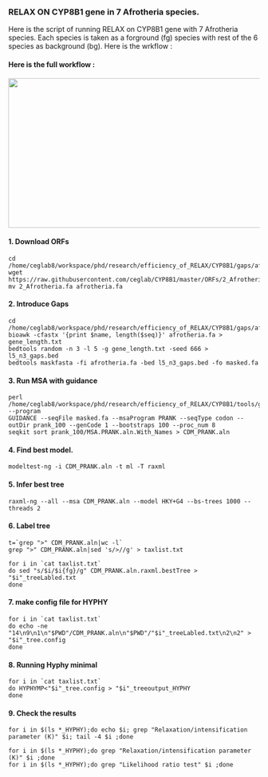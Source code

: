 ### RELAX ON CYP8B1 gene in 7 Afrotheria species.

Here is the script of running RELAX on CYP8B1 gene with 7 Afrotheria species. Each species is taken as a forground (fg) species with rest of the 6 species as background (bg).
Here is the wrkflow :

#### Here is the full workflow :

<p align="center">
  <img width="860" height="300" src="https://iailga.dm.files.1drv.com/y4m8k1sWndFc2_TiZ8hJW0sdeaNDIOosc707XJQ0jghyjjLBkRGJj70Bdi57erxhF-29XCkRwfBMfs1Wu_QJNxwbzSREdtdZ8WVIvKShb1Di6NQEvc3ULrgCjQCHmH-naNxXNL-5Y-AxEia1TFdjhw5H5KwNgFl6pctUPpaYBZF7vL-5WSPqUH3CMzHCptYv8Dx86JFXiK25mSSc-DV516L4Q?width=1232&height=202&cropmode=none">
</p>

#### 1. Download ORFs

    cd /home/ceglab8/workspace/phd/research/efficiency_of_RELAX/CYP8B1/gaps/afrotheria/orf
    wget https://raw.githubusercontent.com/ceglab/CYP8B1/master/ORFs/2_Afrotheria.fa
    mv 2_Afrotheria.fa afrotheria.fa

#### 2. Introduce Gaps
    cd /home/ceglab8/workspace/phd/research/efficiency_of_RELAX/CYP8B1/gaps/afrotheria/orf
    bioawk -cfastx '{print $name, length($seq)}' afrotheria.fa > gene_length.txt
    bedtools random -n 3 -l 5 -g gene_length.txt -seed 666 > l5_n3_gaps.bed
    bedtools maskfasta -fi afrotheria.fa -bed l5_n3_gaps.bed -fo masked.fa

#### 3. Run MSA with guidance
    perl /home/ceglab8/workspace/phd/research/efficiency_of_RELAX/CYP8B1/tools/guidance.v2.02/www/Guidance/guidance.pl --program
    GUIDANCE --seqFile masked.fa --msaProgram PRANK --seqType codon --outDir prank_100 --genCode 1 --bootstraps 100 --proc_num 8
    seqkit sort prank_100/MSA.PRANK.aln.With_Names > CDM_PRANK.aln

#### 4. Find best model.
    modeltest-ng -i CDM_PRANK.aln -t ml -T raxml

#### 5. Infer best tree
    raxml-ng --all --msa CDM_PRANK.aln --model HKY+G4 --bs-trees 1000 --threads 2

    

#### 6. Label tree

    t=`grep ">" CDM_PRANK.aln|wc -l`
    grep ">" CDM_PRANK.aln|sed 's/>//g' > taxlist.txt
    
    for i in `cat taxlist.txt`
    do sed "s/$i/$i{fg}/g" CDM_PRANK.aln.raxml.bestTree > "$i"_treeLabled.txt
    done

#### 7. make config file for HYPHY
    for i in `cat taxlist.txt`
    do echo -ne  "14\n9\n1\n"$PWD"/CDM_PRANK.aln\n"$PWD"/"$i"_treeLabled.txt\n2\n2" > "$i"_tree.config
    done

#### 8. Running Hyphy minimal
    for i in `cat taxlist.txt`
    do HYPHYMP<"$i"_tree.config > "$i"_treeoutput_HYPHY
    done

#### 9. Check the results

    for i in $(ls *_HYPHY);do echo $i; grep "Relaxation/intensification parameter (K)" $i; tail -4 $i ;done

    for i in $(ls *_HYPHY);do grep "Relaxation/intensification parameter (K)" $i ;done
    for i in $(ls *_HYPHY);do grep "Likelihood ratio test" $i ;done
